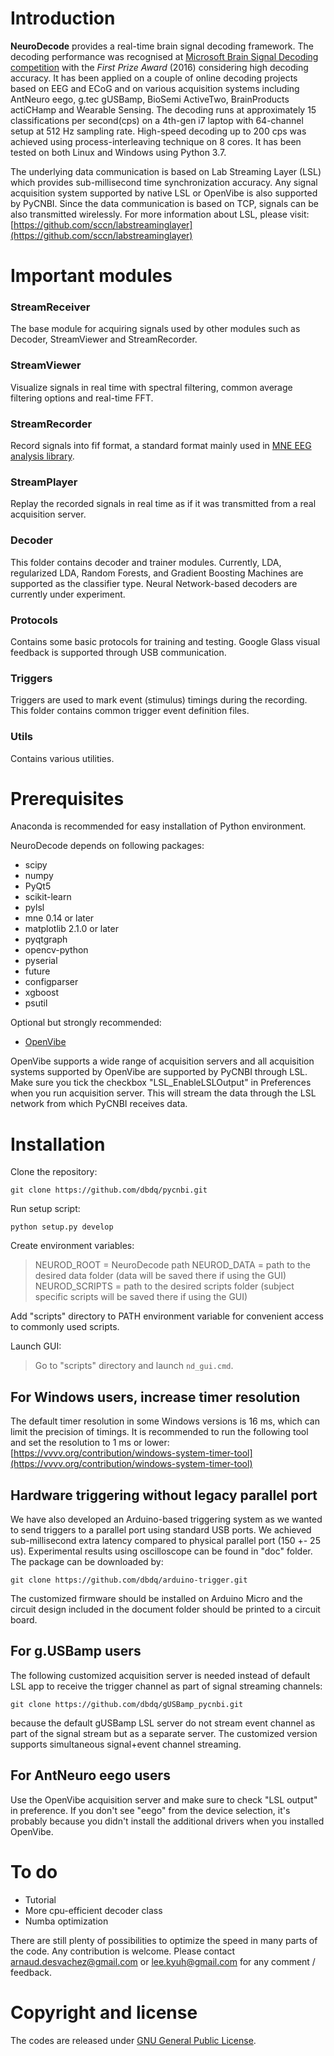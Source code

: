 # Introduction

**NeuroDecode** provides a real-time brain signal decoding framework. The decoding performance was recognised at [Microsoft Brain Signal Decoding competition](https://github.com/dbdq/microsoft_decoding) with the <i>First Prize Award</i> (2016) considering high decoding accuracy. It has been applied on a couple of online decoding projects based on EEG and ECoG and on various acquisition systems including AntNeuro eego, g.tec gUSBamp, BioSemi ActiveTwo, BrainProducts actiCHamp and Wearable Sensing. The decoding runs at approximately 15 classifications per second(cps) on a 4th-gen i7 laptop with 64-channel setup at 512 Hz sampling rate. High-speed decoding up to 200 cps was achieved using process-interleaving technique on 8 cores. It has been tested on both Linux and Windows using Python 3.7.

The underlying data communication is based on Lab Streaming Layer (LSL) which provides sub-millisecond time synchronization accuracy. Any signal acquisition system supported by native LSL or OpenVibe is also supported by PyCNBI. Since the data communication is based on TCP, signals can be also transmitted wirelessly. For more information about LSL, please visit:
[https://github.com/sccn/labstreaminglayer](https://github.com/sccn/labstreaminglayer)

# Important modules

### StreamReceiver
The base module for acquiring signals used by other modules such as Decoder, StreamViewer and StreamRecorder.

### StreamViewer
Visualize signals in real time with spectral filtering, common average filtering options and real-time FFT.

### StreamRecorder
Record signals into fif format, a standard format mainly used in [MNE EEG analysis library](http://martinos.org/mne/).

### StreamPlayer
Replay the recorded signals in real time as if it was transmitted from a real acquisition server.

### Decoder
This folder contains decoder and trainer modules. Currently, LDA, regularized LDA, Random Forests, and Gradient Boosting Machines are supported as the classifier type. Neural Network-based decoders are currently under experiment.

### Protocols
Contains some basic protocols for training and testing. Google Glass visual feedback is supported through USB communication.

### Triggers
Triggers are used to mark event (stimulus) timings during the recording. This folder contains common trigger event definition files. 

### Utils
Contains various utilities.


# Prerequisites

Anaconda is recommended for easy installation of Python environment.

NeuroDecode depends on following packages:
  - scipy
  - numpy
  - PyQt5
  - scikit-learn
  - pylsl
  - mne 0.14 or later
  - matplotlib 2.1.0 or later
  - pyqtgraph
  - opencv-python
  - pyserial
  - future
  - configparser
  - xgboost
  - psutil

Optional but strongly recommended:
  - [OpenVibe](http://openvibe.inria.fr/downloads)

OpenVibe supports a wide range of acquisition servers and all acquisition systems supported by OpenVibe are supported by PyCNBI through LSL. Make sure you tick the checkbox "LSL_EnableLSLOutput" in Preferences when you run acquisition server. This will stream the data through the LSL network from which PyCNBI receives data. 

# Installation

Clone the repository:
```
git clone https://github.com/dbdq/pycnbi.git
```

Run setup script:
```
python setup.py develop
```

Create environment variables:
> NEUROD_ROOT = NeuroDecode path 
> NEUROD_DATA = path to the desired data folder (data will be saved there if using the GUI)
> NEUROD_SCRIPTS = path to the desired scripts folder (subject specific scripts will be saved there if using the GUI)


Add "scripts" directory to PATH environment variable for convenient access to commonly used scripts.


Launch GUI:
> Go to "scripts" directory and launch ```nd_gui.cmd```.


## For Windows users, increase timer resolution
The default timer resolution in some Windows versions is 16 ms, which can limit the precision of timings. It is recommended to run the following tool and set the resolution to 1 ms or lower:
[https://vvvv.org/contribution/windows-system-timer-tool](https://vvvv.org/contribution/windows-system-timer-tool)


## Hardware triggering without legacy parallel port
We have also developed an Arduino-based triggering system as we wanted to send triggers to a parallel port using standard USB ports. We achieved sub-millisecond extra latency compared to physical parallel port (150 +- 25 us). Experimental results using oscilloscope can be found in "doc" folder. The package can be downloaded by:
```
git clone https://github.com/dbdq/arduino-trigger.git
```
The customized firmware should be installed on Arduino Micro and the circuit design included in the document folder should be printed to a circuit board.


## For g.USBamp users
The following customized acquisition server is needed instead of default LSL app to receive the trigger channel as part of signal streaming channels:
```
git clone https://github.com/dbdq/gUSBamp_pycnbi.git
```
because the default gUSBamp LSL server do not stream event channel as part of the signal stream but as a separate server. The customized version supports simultaneous signal+event channel streaming. 


## For AntNeuro eego users
Use the OpenVibe acquisition server and make sure to check "LSL output" in preference.  If you don't see "eego" from the device selection, it's probably because you didn't install the additional drivers when you installed OpenVibe.


# To do
  - Tutorial 
  - More cpu-efficient decoder class
  - Numba optimization

There are still plenty of possibilities to optimize the speed in many parts of the code. Any contribution is welcome. Please contact arnaud.desvachez@gmail.com or lee.kyuh@gmail.com for any comment / feedback.


# Copyright and license
The codes are released under [GNU General Public License](https://www.gnu.org/licenses/gpl-3.0.en.html).
